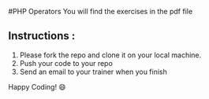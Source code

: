 #PHP Operators
You will find the exercises in the pdf file 
## Instructions :
1. Please fork the repo and clone it on your local machine.
2. Push your code to your repo 
3. Send an email to your trainer when you finish 

Happy Coding! 😄 
